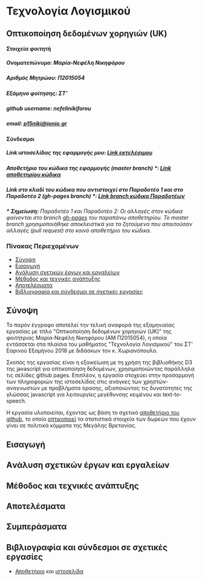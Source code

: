 # Τεχνολογία Λογισμικού
## Οπτικοποίηση δεδομένων χορηγιών (UK)

#### Στοιχεία φοιτητή
##### Ονοματεπώνυμο: Μαρία-Νεφέλη Νικηφόρου
##### Αριθμός Μητρώου: Π2015054
##### Εξάμηνο φοίτησης: ΣΤ'
##### github username: nefelinikiforou
##### email: p15niki@ionio.gr

#### Σύνδεσμοι
##### Link ιστοσελίδας της εφαρμογής μου: [Link εκτελέσιμου](https://nefelinikiforou.github.io/D3js-uk-political-donations/)
##### Αποθετήριο του κώδικα της εφαρμογής (master branch) \*: [Link αποθετηρίου κώδικα](https://github.com/nefelinikiforou/D3js-uk-political-donations)
##### Link στο κλαδί του κώδικα που αντιστοιχεί στο Παραδοτέο 1 και στο Παραδοτέο 2 (gh-pages branch) \*: [Link branch κώδικα Παραδοτέων](https://github.com/nefelinikiforou/D3js-uk-political-donations/tree/gh-pages)
***\*** **Σημείωση\:** Παραδοτέο 1 και Παραδοτέο 2: Οι αλλαγές στον κώδικα φαίνονται στο branch [gh-pages](https://github.com/nefelinikiforou/D3js-uk-political-donations/tree/gh-pages) του παραπάνω αποθετηρίου. Το master branch χρησιμοποιήθηκε αποκλειστικά για τα ζητούμενα που απαιτούσαν αλλαγές (pull request) στο κοινό αποθετήριο του κώδικα.*

### Πίνακας Περιεχομένων
  * [Σύνοψη](https://github.com/nefelinikiforou/SW-Final-Report/blob/master/README.md#%CE%A3%CF%8D%CE%BD%CE%BF%CF%88%CE%B7)
  * [Εισαγωγή](https://github.com/nefelinikiforou/SW-Final-Report/blob/master/README.md#%CE%95%CE%B9%CF%83%CE%B1%CE%B3%CF%89%CE%B3%CE%AE)
  * [Aνάλυση σχετικών έργων και εργαλείων](https://github.com/nefelinikiforou/SW-Final-Report/blob/master/README.md#a%CE%BD%CE%AC%CE%BB%CF%85%CF%83%CE%B7-%CF%83%CF%87%CE%B5%CF%84%CE%B9%CE%BA%CF%8E%CE%BD-%CE%AD%CF%81%CE%B3%CF%89%CE%BD-%CE%BA%CE%B1%CE%B9-%CE%B5%CF%81%CE%B3%CE%B1%CE%BB%CE%B5%CE%AF%CF%89%CE%BD)
  * [Mέθοδος και τεχνικές ανάπτυξης](https://github.com/nefelinikiforou/SW-Final-Report/blob/master/README.md#m%CE%AD%CE%B8%CE%BF%CE%B4%CE%BF%CF%82-%CE%BA%CE%B1%CE%B9-%CF%84%CE%B5%CF%87%CE%BD%CE%B9%CE%BA%CE%AD%CF%82-%CE%B1%CE%BD%CE%AC%CF%80%CF%84%CF%85%CE%BE%CE%B7%CF%82)
  * [Aποτελέσματα](https://github.com/nefelinikiforou/SW-Final-Report/blob/master/README.md#a%CF%80%CE%BF%CF%84%CE%B5%CE%BB%CE%AD%CF%83%CE%BC%CE%B1%CF%84%CE%B1)
  * [Bιβλιογραφία και σύνδεσμοι σε σχετικές εργασίες](https://github.com/nefelinikiforou/SW-Final-Report/blob/master/README.md#b%CE%B9%CE%B2%CE%BB%CE%B9%CE%BF%CE%B3%CF%81%CE%B1%CF%86%CE%AF%CE%B1-%CE%BA%CE%B1%CE%B9-%CF%83%CF%8D%CE%BD%CE%B4%CE%B5%CF%83%CE%BC%CE%BF%CE%B9-%CF%83%CE%B5-%CF%83%CF%87%CE%B5%CF%84%CE%B9%CE%BA%CE%AD%CF%82-%CE%B5%CF%81%CE%B3%CE%B1%CF%83%CE%AF%CE%B5%CF%82)
  
## Σύνοψη
Το παρόν έγγραφο αποτελεί την τελική αναφορά της εξαμηνιαίας εργασίας με τίτλο "Οπτικοποίηση δεδομένων χορηγιών (UK)" της φοιτήτριας Μαρία-Νεφέλη Νικηφόρου (ΑΜ Π2015054), η οποία εντάσσεται στα πλαίσια του μαθήματος "Τεχνολογία Λογισμικού" του ΣΤ' Εαρινού Εξαμήνου 2018 με διδάσκων τον κ. Χωριανόπουλο.

Σκοπός της εργασίας είναι η εξοικείωση με τη χρήση της βιβλιοθήκης D3 της javascript για οπτικοποίηση δεδομένων, χρησιμοποιώντας παράλληλα τις σελίδες github pages. Επιπλέον, η εργασία στοχεύει στην προσαρμογή των πληροφοριών της ιστοσελίδας στις ανάγκες των χρηστών-αναγνωστών με προβλήματα όρασης, αξιοποιώντας τις δυνατότητες της γλώσσας javascript για λειτουργίες μεγέθυνσης κειμένου και text-to-speech.

Η εργασία υλοποιείται, έχοντας ως βάση το σχετικό [αποθετήριο του github](https://github.com/ioniodi/D3js-uk-political-donations), το οποίο [οπτικοποιεί](https://ioniodi.github.io/D3js-uk-political-donations/full-viz.html) τα στατιστικά στοιχεία των δωρεών που έχουν γίνει σε πολιτικά κόμματα της Μεγάλης Βρετανίας.

## Εισαγωγή

## Aνάλυση σχετικών έργων και εργαλείων
## Mέθοδος και τεχνικές ανάπτυξης
## Aποτελέσματα
## Συμπεράσματα
## Bιβλιογραφία και σύνδεσμοι σε σχετικές εργασίες
* [Αποθετήριο](https://github.com/neilhawkins/d3-uk-political-donations) και [ιστοσελίδα](http://neilhawkins.github.io/d3-uk-political-donations/full-viz.html)
